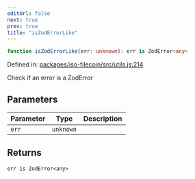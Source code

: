 ```yaml
---
editUrl: false
next: true
prev: true
title: "isZodErrorLike"
---
```


```ts
function isZodErrorLike(err: unknown): err is ZodError<any>
```

Defined in: [packages/iso-filecoin/src/utils.js:214](https://github.com/hugomrdias/filecoin/blob/785c3411e0df74cabd3b2718e9d4a52c466ba914/packages/iso-filecoin/src/utils.js#L214)

Check if an error is a ZodError

## Parameters

| Parameter | Type | Description |
| ------ | ------ | ------ |
| `err` | `unknown` |  |

## Returns

`err is ZodError<any>`
